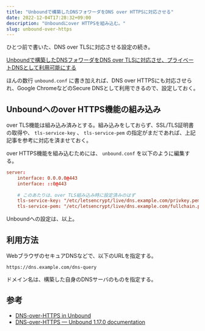 ```yaml
---
title: "Unboundで構築したDNSフォワーダをDNS over HTTPSに対応させる"
date: 2022-12-04T17:28:32+09:00
description: "Unboundにover HTTPSを組み込む。"
slug: unbound-over-https
---
```


ひとつ前で書いた、DNS over TLSに対応させる設定の続き。

[Unboundで構築したDNSフォワーダをDNS over TLSに対応させ、プライベートDNSとして利用可能にする](https://blog.arkenous.net/unbound-over-tls/)

ほんの数行 `unbound.conf` に書き加えれば、DNS over HTTPSにも対応させられ、Google ChromeなどのSecure DNSとして利用できるので、設定しておく。

## Unboundへのover HTTPS機能の組み込み

over TLS機能は組み込み済みとする。組み込みをしておらず、SSL/TLS証明書の取得や、 `tls-service-key` 、 `tls-service-pem` の指定がまだであれば、上記記事を参考に対応を済ませておく。

over HTTPS機能を組み込むためには、 `unbound.conf` を以下のように編集する。

```conf
server:
    interface: 0.0.0.0@443
    interface: ::0@443
    
    # このあたりは、over TLS組み込み時に設定済みのはず
    tls-service-key: "/etc/letsencrypt/live/dns.example.com/privkey.pem"
    tls-service-pem: "/etc/letsencrypt/live/dns.example.com/fullchain.pem"
```

Unboundへの設定は、以上。

## 利用方法

WebブラウザのセキュアDNSなどで、以下のURLを指定する。

```
https://dns.example.com/dns-query
```

ドメイン名は、構築した自身のDNSサーバのものを指定する。

## 参考
- [DNS-over-HTTPS in Unbound](https://blog.nlnetlabs.nl/dns-over-https-in-unbound/)
- [DNS-over-HTTPS — Unbound 1.17.0 documentation](https://unbound.docs.nlnetlabs.nl/en/latest/topics/privacy/dns-over-https.html)

